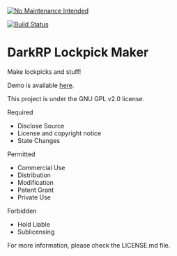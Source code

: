[![No Maintenance Intended](http://unmaintained.tech/badge.svg)](http://unmaintained.tech/)

[![Build Status](https://travis-ci.org/ConnorMcF/DarkRP-Lockpick-Maker.svg?branch=master)](https://travis-ci.org/ConnorMcF/DarkRP-Lockpick-Maker)

# DarkRP Lockpick Maker
Make lockpicks and stuff!

Demo is available [here](http://xenforge.com/github/DarkRP-Lockpick-Maker).

This project is under the GNU GPL v2.0 license.

Required
- Disclose Source
- License and copyright notice
- State Changes

Permitted
- Commercial Use
- Distribution
- Modification
- Patent Grant
- Private Use

Forbidden
- Hold Liable
- Sublicensing

For more information, please check the LICENSE.md file.
